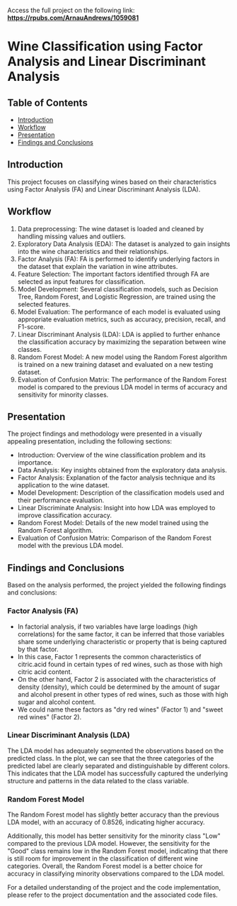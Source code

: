 Access the full project on the following link: **https://rpubs.com/ArnauAndrews/1059081**

# Wine Classification using Factor Analysis and Linear Discriminant Analysis

## Table of Contents
- [Introduction](#introduction)
- [Workflow](#workflow)
- [Presentation](#presentation)
- [Findings and Conclusions](#findings-and-conclusions)

## Introduction
This project focuses on classifying wines based on their characteristics using Factor Analysis (FA) and Linear Discriminant Analysis (LDA).

## Workflow
1. Data preprocessing: The wine dataset is loaded and cleaned by handling missing values and outliers.
2. Exploratory Data Analysis (EDA): The dataset is analyzed to gain insights into the wine characteristics and their relationships.
3. Factor Analysis (FA): FA is performed to identify underlying factors in the dataset that explain the variation in wine attributes.
4. Feature Selection: The important factors identified through FA are selected as input features for classification.
5. Model Development: Several classification models, such as Decision Tree, Random Forest, and Logistic Regression, are trained using the selected features.
6. Model Evaluation: The performance of each model is evaluated using appropriate evaluation metrics, such as accuracy, precision, recall, and F1-score.
7. Linear Discriminant Analysis (LDA): LDA is applied to further enhance the classification accuracy by maximizing the separation between wine classes.
8. Random Forest Model: A new model using the Random Forest algorithm is trained on a new training dataset and evaluated on a new testing dataset.
9. Evaluation of Confusion Matrix: The performance of the Random Forest model is compared to the previous LDA model in terms of accuracy and sensitivity for minority classes.

## Presentation
The project findings and methodology were presented in a visually appealing presentation, including the following sections:
- Introduction: Overview of the wine classification problem and its importance.
- Data Analysis: Key insights obtained from the exploratory data analysis.
- Factor Analysis: Explanation of the factor analysis technique and its application to the wine dataset.
- Model Development: Description of the classification models used and their performance evaluation.
- Linear Discriminate Analysis: Insight into how LDA was employed to improve classification accuracy.
- Random Forest Model: Details of the new model trained using the Random Forest algorithm.
- Evaluation of Confusion Matrix: Comparison of the Random Forest model with the previous LDA model.

## Findings and Conclusions
Based on the analysis performed, the project yielded the following findings and conclusions:

### Factor Analysis (FA)
- In factorial analysis, if two variables have large loadings (high correlations) for the same factor, it can be inferred that those variables share some underlying characteristic or property that is being captured by that factor.
- In this case, Factor 1 represents the common characteristics of citric.acid found in certain types of red wines, such as those with high citric acid content.
- On the other hand, Factor 2 is associated with the characteristics of density (density), which could be determined by the amount of sugar and alcohol present in other types of red wines, such as those with high sugar and alcohol content.
- We could name these factors as "dry red wines" (Factor 1) and "sweet red wines" (Factor 2).

### Linear Discriminant Analysis (LDA)
The LDA model has adequately segmented the observations based on the predicted class. In the plot, we can see that the three categories of the predicted label are clearly separated and distinguishable by different colors. This indicates that the LDA model has successfully captured the underlying structure and patterns in the data related to the class variable.

### Random Forest Model
The Random Forest model has slightly better accuracy than the previous LDA model, with an accuracy of 0.8526, indicating higher accuracy.

Additionally, this model has better sensitivity for the minority class "Low" compared to the previous LDA model. However, the sensitivity for the "Good" class remains low in the Random Forest model, indicating that there is still room for improvement in the classification of different wine categories. Overall, the Random Forest model is a better choice for accuracy in classifying minority observations compared to the LDA model.


For a detailed understanding of the project and the code implementation, please refer to the project documentation and the associated code files.

